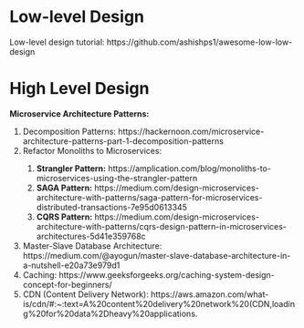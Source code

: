 <h1>Low-level Design</h1>
Low-level design tutorial: https://github.com/ashishps1/awesome-low-low-design

<h1>High Level Design</h1> 
<strong>Microservice Architecture Patterns:</strong>
<ol>
  <li>Decomposition Patterns: https://hackernoon.com/microservice-architecture-patterns-part-1-decomposition-patterns</li>
  <li>Refactor Monoliths to Microservices:</li>
     <ol>
          <li><strong>Strangler Pattern:</strong> https://amplication.com/blog/monoliths-to-microservices-using-the-strangler-pattern</li>
          <li><strong>SAGA Pattern:</strong> https://medium.com/design-microservices-architecture-with-patterns/saga-pattern-for-microservices-distributed-transactions-7e95d0613345</li>
          <li><strong>CQRS Pattern:</strong> https://medium.com/design-microservices-architecture-with-patterns/cqrs-design-pattern-in-microservices-architectures-5d41e359768c</li>
     </ol>
  <li>Master-Slave Database Architecture: https://medium.com/@ayogun/master-slave-database-architecture-in-a-nutshell-e20a73e979d1</li>
  <li>Caching: https://www.geeksforgeeks.org/caching-system-design-concept-for-beginners/</li>
  <li>CDN (Content Delivery Network): https://aws.amazon.com/what-is/cdn/#:~:text=A%20content%20delivery%20network%20(CDN,loading%20for%20data%2Dheavy%20applications.</li>

</ol>

